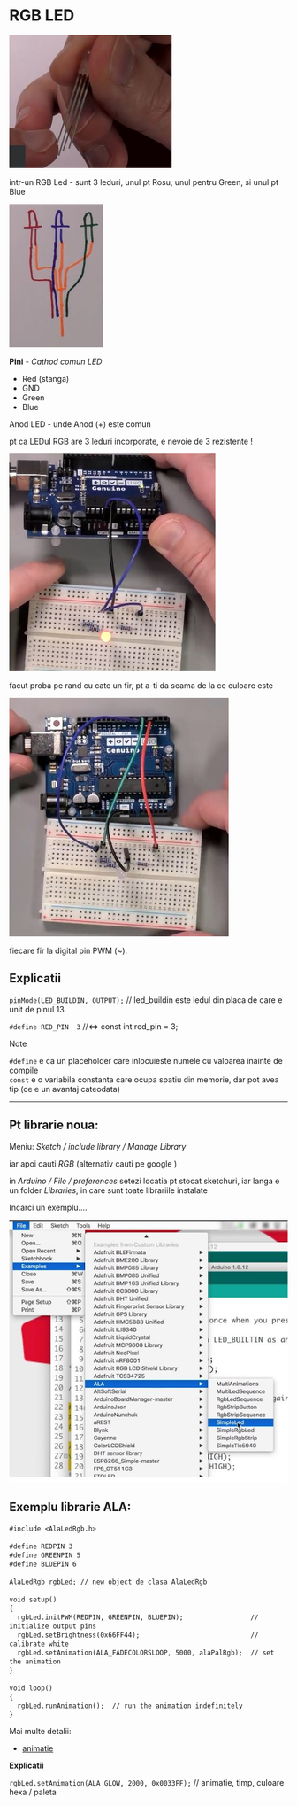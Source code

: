 <h1>RGB LED</h1>

<img src="_img/3/RGB LED poza.JPG" alt="RGB LED poza" />

intr-un RGB Led - sunt 3 leduri, unul pt Rosu, unul pentru Green, si unul pt Blue

<img src="_img/3/RGB LEd diagrama.JPG" alt="RGB LEd diagrama" />

<b>Pini</b> - <i>Cathod comun LED</i>
- Red (stanga)
- GND
- Green
- Blue

Anod LED - unde Anod (+) este comun

pt ca LEDul RGB are 3 leduri incorporate, e nevoie de 3 rezistente !

<img src="_img/3/proba.JPG" alt="proba" />

facut proba pe rand cu cate un fir, pt a-ti da seama de la ce culoare este

<img src="_img/3/fiecare fir la digital pin PWM.JPG" alt="fiecare fir la digital pin PWM" />

fiecare fir la digital pin PWM (~).


<h2>Explicatii</h2>

`pinMode(LED_BUILDIN, OUTPUT);` // led_buildin este ledul din placa de care e unit de pinul 13

`#define RED_PIN  3` //<=> const int red_pin = 3;

> [!NOTE]
> `#define` e ca un placeholder care inlocuieste numele cu valoarea inainte de compile<br />
> `const` e o variabila constanta care ocupa spatiu din memorie, dar pot avea tip (ce e un avantaj cateodata)<br />

<hr />

<h2>Pt librarie noua:</h2>

Meniu:
<i>Sketch / include library / Manage Library</i>

iar apoi cauti <i>RGB</i> (alternativ cauti pe google )

in <i>Arduino / File / preferences</i> setezi locatia pt stocat sketchuri, iar langa e un folder <i>Libraries</i>, in care sunt toate librariile instalate

Incarci un exemplu....

<img src="_img/3/incarcat exemplu din librarie instalata.JPG" alt="incarcat exemplu din librarie instalata" />

<h2>Exemplu librarie ALA:</h2>

```
#include <AlaLedRgb.h>

#define REDPIN 3
#define GREENPIN 5
#define BLUEPIN 6

AlaLedRgb rgbLed; // new object de clasa AlaLedRgb

void setup()
{
  rgbLed.initPWM(REDPIN, GREENPIN, BLUEPIN);                 // initialize output pins
  rgbLed.setBrightness(0x66FF44);                            // calibrate white
  rgbLed.setAnimation(ALA_FADECOLORSLOOP, 5000, alaPalRgb);  // set the animation
}

void loop()
{
  rgbLed.runAnimation();  // run the animation indefinitely
}
```

Mai multe detalii:
- <a href="http://yaab-arduino.blogspot.com/p/ala-animations.html">animatie</a>

<b>Explicatii</b>

`rgbLed.setAnimation(ALA_GLOW, 2000, 0x0033FF);` // animatie, timp, culoare hexa / paleta